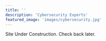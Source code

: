 ```yaml
---
title: ''
description: 'Cybersecurity Experts'
featured_image: 'images/cybersecurity.jpg'
---
```


Site Under Construction.
Check back later.